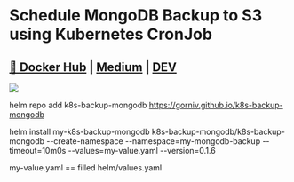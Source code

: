 # Schedule MongoDB Backup  to S3 using Kubernetes CronJob
## [🐳 Docker Hub](https://hub.docker.com/r/gorniv/k8s-backup-mongodb) | [Medium](https://gorniv3.medium.com/schedule-mongodb-backup-to-s3-using-kubernetes-cronjob-79ca811e1fc0) | [DEV](https://dev.to/gorniv3/schedule-mongodb-backup-to-s3-using-kubernetes-cronjob-2bl7)

![](images/cover.png)

helm repo add k8s-backup-mongodb https://gorniv.github.io/k8s-backup-mongodb

helm install my-k8s-backup-mongodb k8s-backup-mongodb/k8s-backup-mongodb --create-namespace --namespace=my-mongodb-backup --timeout=10m0s --values=my-value.yaml --version=0.1.6

my-value.yaml == filled helm/values.yaml